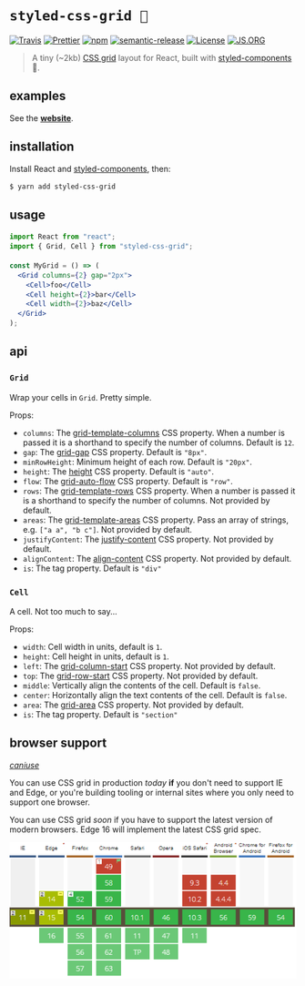 # `styled-css-grid 🍱`

[![Travis](https://img.shields.io/travis/azz/styled-css-grid.svg?style=flat-square)](https://travis-ci.org/azz/styled-css-grid)
[![Prettier](https://img.shields.io/badge/styled_with-prettier-ff69b4.svg?style=flat-square)](https://github.com/prettier/prettier)
[![npm](https://img.shields.io/npm/v/styled-css-grid.svg?style=flat-square)](https://npmjs.org/styled-css-grid)
[![semantic-release](https://img.shields.io/badge/%20%20%F0%9F%93%A6%F0%9F%9A%80-semantic--release-e10079.svg?style=flat-square)](https://github.com/semantic-release/semantic-release)
[![License](https://img.shields.io/badge/license-MIT-blue.svg?style=flat-square)](LICENSE)
[![JS.ORG](https://img.shields.io/badge/js.org-dns-ffb400.svg?style=flat-square)](http://js.org)

> A tiny (~2kb) [CSS grid] layout for React, built with [styled-components] 💅.

## examples

See the **[website]**.

## installation

Install React and [styled-components], then:

```bash
$ yarn add styled-css-grid
```

## usage

```jsx
import React from "react";
import { Grid, Cell } from "styled-css-grid";

const MyGrid = () => (
  <Grid columns={2} gap="2px">
    <Cell>foo</Cell>
    <Cell height={2}>bar</Cell>
    <Cell width={2}>baz</Cell>
  </Grid>
);
```

## api

### `Grid`

Wrap your cells in `Grid`. Pretty simple.

Props:

- `columns`: The [grid-template-columns] CSS property. When a number is passed
  it is a shorthand to specify the number of columns. Default is `12`.
- `gap`: The [grid-gap] CSS property. Default is `"8px"`.
- `minRowHeight`: Minimum height of each row. Default is `"20px"`.
- `height`: The [height] CSS property. Default is `"auto"`.
- `flow`: The [grid-auto-flow] CSS property. Default is `"row"`.
- `rows`: The [grid-template-rows] CSS property. When a number is passed
  it is a shorthand to specify the number of columns. Not provided by default.
- `areas`: The [grid-template-areas] CSS property. Pass an array of strings, e.g. `["a a", "b c"]`. Not provided by default.
- `justifyContent`: The [justify-content] CSS property. Not provided by default.
- `alignContent`: The [align-content] CSS property. Not provided by default.
- `is`: The tag property. Default is `"div"`

### `Cell`

A cell. Not too much to say...

Props:

- `width`: Cell width in units, default is `1`.
- `height`: Cell height in units, default is `1`.
- `left`: The [grid-column-start] CSS property. Not provided by default.
- `top`: The [grid-row-start] CSS property. Not provided by default.
- `middle`: Vertically align the contents of the cell. Default is `false`.
- `center`: Horizontally align the text contents of the cell. Default is `false`.
- `area`: The [grid-area] CSS property. Not provided by default.
- `is`: The tag property. Default is `"section"`

## browser support

_[caniuse]_

You can use CSS grid in production _today_ **if** you don't need to support IE and Edge, or you're building tooling or internal sites where you only need to support one browser.

You can use CSS grid _soon_ if you have to support the latest version of modern browsers. Edge 16 will implement the latest CSS grid spec.

![Can I use?](website/caniuse.png)

[website]: https://styled-css-grid.js.org/
[css grid]: https://mdn.io/CSS_Grid_Layout
[styled-components]: https://github.com/styled-components/styled-components
[grid-auto-flow]: https://mdn.io/grid-auto-flow
[grid-row-start]: https://mdn.io/grid-row-start
[grid-column-start]: https://mdn.io/grid-column-start
[grid-template-columns]: https://mdn.io/grid-template-columns
[grid-template-rows]: https://mdn.io/grid-template-rows
[grid-template-areas]: https://mdn.io/grid-template-areas
[grid-area]: https://mdn.io/grid-area
[height]: https://mdn.io/css-height
[grid-gap]: https://mdn.io/grid-gap
[justify-content]: https://mdn.io/justify-content
[align-content]: https://mdn.io/align-content
[caniuse]: http://caniuse.com/#feat=css-grid
